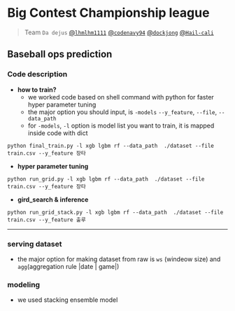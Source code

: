 # Big Contest Championship league 
> Team `Da dejus`
> [@`lhmlhm1111`](https://github.com/lhmlhm1111) [@`codenavy94`](https://github.com/codenavy94) [@`dockjong`](https://github.com/dockjong) [@`Hail-cali`](https://github.com/Hail-cali)
## Baseball ops prediction

### Code description
- **how to train?** 
    -  we worked code based on shell command with python for faster hyper parameter tuning
    - the major option you should input, is `-models` `--y_feature`, `--file`, `--data_path`
    - for `-models`, `-l` option is model list you want to train, it is mapped inside code with dict
  
```shell
python final_train.py -l xgb lgbm rf --data_path  ./dataset --file train.csv --y_feature 장타
```

- **hyper parameter tuning** 
```shell
python run_grid.py -l xgb lgbm rf --data_path  ./dataset --file train.csv --y_feature 장타
```
- **gird_search & inference** 
```shell
python run_grid_stack.py -l xgb lgbm rf --data_path  ./dataset --file train.csv --y_feature 출루
```
<hr/>

### serving dataset

- the major option for making dataset from raw is `ws` (windeow size) and
 `agg`(aggregation rule |date | game|)
  

### modeling
- we used stacking ensemble model


